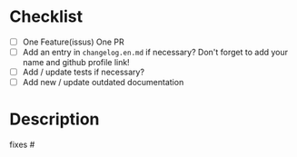 <!--
Before opening a PR, open a ticket describing the issue or feature the
PR will address. An issue is not required for fixing typos in
documentation, or other simple non-code changes.
-->

# Checklist

- [ ] One Feature(issus) One PR
- [ ] Add an entry in `changelog.en.md` if necessary? Don't forget to add your name and github profile link!
- [ ] Add / update tests if necessary?
- [ ] Add new / update outdated documentation

# Description

<!--
Replace this comment with a description of the change. Describe how it
addresses the linked ticket.
-->

<!--
Link to relevant issues or previous PRs, one per line. Use "fixes" to
automatically close an issue.
-->

fixes #<issue number>

<!--
some detail...
-->
